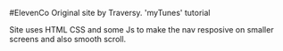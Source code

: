#ElevenCo
Original site by Traversy. 'myTunes' tutorial

Site uses HTML CSS and some Js to make the nav resposive on smaller screens and also smooth scroll.
